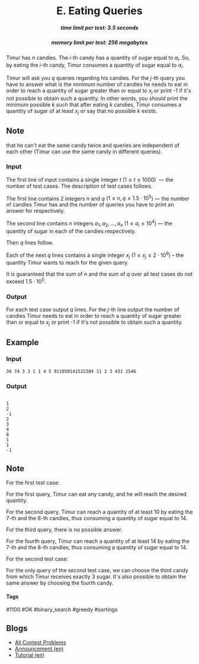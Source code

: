 <h1 style='text-align: center;'> E. Eating Queries</h1>

<h5 style='text-align: center;'>time limit per test: 3.5 seconds</h5>
<h5 style='text-align: center;'>memory limit per test: 256 megabytes</h5>

Timur has $n$ candies. The $i$-th candy has a quantity of sugar equal to $a_i$. So, by eating the $i$-th candy, Timur consumes a quantity of sugar equal to $a_i$.

Timur will ask you $q$ queries regarding his candies. For the $j$-th query you have to answer what is the minimum number of candies he needs to eat in order to reach a quantity of sugar greater than or equal to $x_j$ or print -1 if it's not possible to obtain such a quantity. In other words, you should print the minimum possible $k$ such that after eating $k$ candies, Timur consumes a quantity of sugar of at least $x_j$ or say that no possible $k$ exists.

## Note

 that he can't eat the same candy twice and queries are independent of each other (Timur can use the same candy in different queries).

### Input

The first line of input contains a single integer $t$ ($1 \leq t \leq 1000$)  — the number of test cases. The description of test cases follows.

The first line contains $2$ integers $n$ and $q$ ($1 \leq n, q \leq 1.5\cdot10^5$) — the number of candies Timur has and the number of queries you have to print an answer for respectively.

The second line contains $n$ integers $a_1, a_2, \dots, a_n$ ($1 \leq a_i \leq 10^4$) — the quantity of sugar in each of the candies respectively.

Then $q$ lines follow. 

Each of the next $q$ lines contains a single integer $x_j$ ($1 \leq x_j \leq 2 \cdot 10^9$) – the quantity Timur wants to reach for the given query.

It is guaranteed that the sum of $n$ and the sum of $q$ over all test cases do not exceed $1.5 \cdot 10^5$.

### Output

For each test case output $q$ lines. For the $j$-th line output the number of candies Timur needs to eat in order to reach a quantity of sugar greater than or equal to $x_j$ or print -1 if it's not possible to obtain such a quantity.

## Example

### Input


```text
38 74 3 3 1 1 4 5 911050141522304 11 2 3 431 2546
```
### Output

```text

1
2
-1
2
3
4
8
1
1
-1

```
## Note

For the first test case:

For the first query, Timur can eat any candy, and he will reach the desired quantity.

For the second query, Timur can reach a quantity of at least $10$ by eating the $7$-th and the $8$-th candies, thus consuming a quantity of sugar equal to $14$.

For the third query, there is no possible answer.

For the fourth query, Timur can reach a quantity of at least $14$ by eating the $7$-th and the $8$-th candies, thus consuming a quantity of sugar equal to $14$.

For the second test case:

For the only query of the second test case, we can choose the third candy from which Timur receives exactly $3$ sugar. It's also possible to obtain the same answer by choosing the fourth candy.



#### Tags 

#1100 #OK #binary_search #greedy #sortings 

## Blogs
- [All Contest Problems](../Codeforces_Round_790_(Div._4).md)
- [Announcement (en)](../blogs/Announcement_(en).md)
- [Tutorial (en)](../blogs/Tutorial_(en).md)
